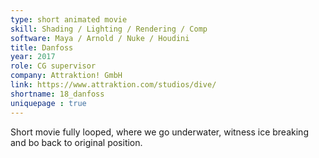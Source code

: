 ```yaml
---
type: short animated movie
skill: Shading / Lighting / Rendering / Comp
software: Maya / Arnold / Nuke / Houdini
title: Danfoss
year: 2017
role: CG supervisor
company: Attraktion! GmbH
link: https://www.attraktion.com/studios/dive/
shortname: 18_danfoss
uniquepage : true 
---
```


Short movie fully looped, where we go underwater, witness ice breaking and bo back to original position.
